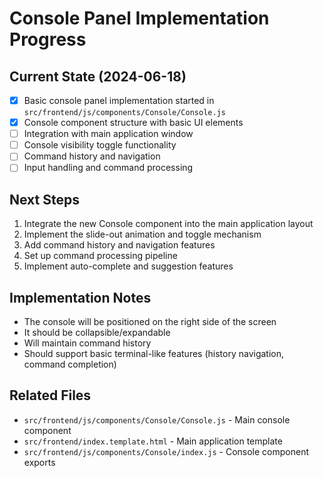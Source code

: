 # Console Panel Implementation Progress

## Current State (2024-06-18)
- [x] Basic console panel implementation started in `src/frontend/js/components/Console/Console.js`
- [x] Console component structure with basic UI elements
- [ ] Integration with main application window
- [ ] Console visibility toggle functionality
- [ ] Command history and navigation
- [ ] Input handling and command processing

## Next Steps
1. Integrate the new Console component into the main application layout
2. Implement the slide-out animation and toggle mechanism
3. Add command history and navigation features
4. Set up command processing pipeline
5. Implement auto-complete and suggestion features

## Implementation Notes
- The console will be positioned on the right side of the screen
- It should be collapsible/expandable
- Will maintain command history
- Should support basic terminal-like features (history navigation, command completion)

## Related Files
- `src/frontend/js/components/Console/Console.js` - Main console component
- `src/frontend/index.template.html` - Main application template
- `src/frontend/js/components/Console/index.js` - Console component exports